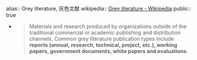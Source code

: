 alias:: Grey literature, 灰色文献
wikipedia:: [Grey literature - Wikipedia](https://en.wikipedia.org/wiki/Grey_literature)
public:: true

- > Materials and research produced by organizations outside of the traditional commercial or academic publishing and distribution channels. 
  Common grey literature publication types include **reports (annual, research, technical, project, etc.), working papers, government documents, white papers and evaluations**.